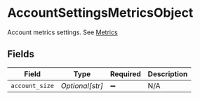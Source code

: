 # AccountSettingsMetricsObject

Account metrics settings. See [Metrics](#metrics)


## Fields

| Field              | Type               | Required           | Description        |
| ------------------ | ------------------ | ------------------ | ------------------ |
| `account_size`     | *Optional[str]*    | :heavy_minus_sign: | N/A                |